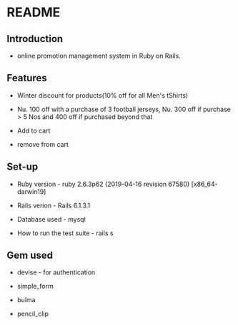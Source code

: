 # README

## Introduction
* online promotion management system in Ruby on Rails. 

## Features 
- Winter discount for products(10% off for all Men's tShirts)

- Nu. 100 off with a purchase of 3 football jerseys, Nu. 300 off if purchase > 5 Nos and 400 off if purchased beyond that

- Add to cart 

- remove from cart

## Set-up

* Ruby version - ruby 2.6.3p62 (2019-04-16 revision 67580) [x86_64-darwin19]

* Rails verion - Rails 6.1.3.1

* Database used - mysql

* How to run the test suite  - rails s

## Gem used

* devise - for authentication

* simple_form

* bulma

* pencil_clip



